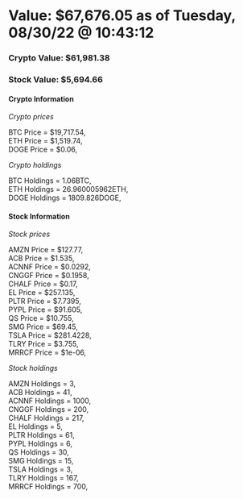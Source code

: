 # Value: $67,676.05 as of Tuesday, 08/30/22 @ 10:43:12 

### Crypto Value: $61,981.38

### Stock Value: $5,694.66

#### Crypto Information 
*Crypto prices* 

BTC Price = $19,717.54,  
ETH Price = $1,519.74,  
DOGE Price = $0.06,  


*Crypto holdings* 

BTC Holdings = 1.06BTC,  
ETH Holdings = 26.960005962ETH,  
DOGE Holdings = 1809.826DOGE,  


#### Stock Information 

*Stock prices* 

AMZN Price = $127.77,  
ACB Price = $1.535,  
ACNNF Price = $0.0292,  
CNGGF Price = $0.1958,  
CHALF Price = $0.17,  
EL Price = $257.135,  
PLTR Price = $7.7395,  
PYPL Price = $91.605,  
QS Price = $10.755,  
SMG Price = $69.45,  
TSLA Price = $281.4228,  
TLRY Price = $3.755,  
MRRCF Price = $1e-06,  


*Stock holdings* 

AMZN Holdings = 3,  
ACB Holdings = 41,  
ACNNF Holdings = 1000,  
CNGGF Holdings = 200,  
CHALF Holdings = 217,  
EL Holdings = 5,  
PLTR Holdings = 61,  
PYPL Holdings = 6,  
QS Holdings = 30,  
SMG Holdings = 15,  
TSLA Holdings = 3,  
TLRY Holdings = 167,  
MRRCF Holdings = 700,  


